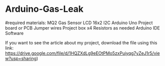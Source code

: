 # Arduino-Gas-Leak
#required materials:
MQ2 Gas Sensor
LCD 16x2 I2C
Arduino Uno
Project board or PCB
Jumper wires
Project box x4
Resistors as needed
Arduino IDE Software

If you want to see the article about my project, download the file using this link: https://drive.google.com/file/d/1HQZXdLg9eEOtPMo5zxPuiyqg7yZeJ1r5/view?usp=sharing)
